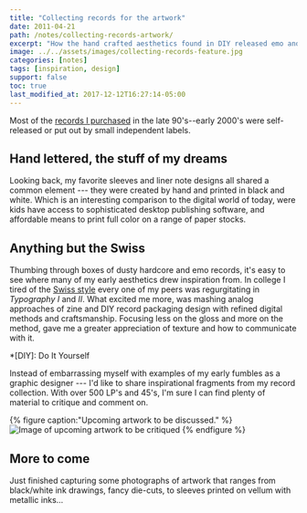 ```yaml
---
title: "Collecting records for the artwork"
date: 2011-04-21
path: /notes/collecting-records-artwork/
excerpt: "How the hand crafted aesthetics found in DIY released emo and hardcore records started my collecting addiction."
image: ../../assets/images/collecting-records-feature.jpg
categories: [notes]
tags: [inspiration, design]
support: false
toc: true
last_modified_at: 2017-12-12T16:27:14-05:00
---
```


Most of the [records I purchased](http://www.recordnerd.com/lists/bleedsapathy) in the late 90's--early 2000's were self-released or put out by small independent labels. 

## Hand lettered, the stuff of my dreams

Looking back, my favorite sleeves and liner note designs all shared a common element --- they were created by hand and printed in black and white. Which is an interesting comparison to the digital world of today, were kids have access to sophisticated desktop publishing software, and affordable means to print full color on a range of paper stocks.

## Anything but the Swiss

Thumbing through boxes of dusty hardcore and emo records, it's easy to see where many of my early aesthetics drew inspiration from. In college I tired of the [Swiss style](https://en.wikipedia.org/wiki/International_Typographic_Style "International Typographic Style") every one of my peers was regurgitating in *Typography I* and *II*. What excited me more, was mashing analog approaches of zine and DIY record packaging design with refined digital methods and craftsmanship. Focusing less on the gloss and more on the method, gave me a greater appreciation of texture and how to communicate with it.

*[DIY]: Do It Yourself

Instead of embarrassing myself with examples of my early fumbles as a graphic designer --- I'd like to share inspirational fragments from my record collection. With over 500 LP's and 45's, I'm sure I can find plenty of material to critique and comment on.

{% figure caption:"Upcoming artwork to be discussed." %}
![Image of upcoming artwork to be critiqued](../../assets/images/record-art-teaser-620x217.jpg)
{% endfigure %}

## More to come

Just finished capturing some photographs of artwork that ranges from black/white ink drawings, fancy die-cuts, to sleeves printed on vellum with metallic inks...
